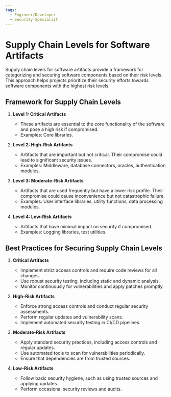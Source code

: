 ```yaml
---
tags:
  - Engineer/Developer
  - Security Specialist
---
```


# Supply Chain Levels for Software Artifacts


Supply chain levels for software artifacts provide a framework for categorizing and securing software components based on their risk levels. This approach helps projects prioritize their security efforts towards software components with the highest risk levels.

## Framework for Supply Chain Levels

1. **Level 1: Critical Artifacts**
   - These artifacts are essential to the core functionality of the software and pose a high risk if compromised.
   - Examples: Core libraries.

2. **Level 2: High-Risk Artifacts**
   - Artifacts that are important but not critical. Their compromise could lead to significant security issues.
   - Examples: Middleware, database connectors, oracles, authentication modules.

3. **Level 3: Moderate-Risk Artifacts**
   - Artifacts that are used frequently but have a lower risk profile. Their compromise could cause inconvenience but not catastrophic failure.
   - Examples: User interface libraries, utility functions, data processing modules.

4. **Level 4: Low-Risk Artifacts**
   - Artifacts that have minimal impact on security if compromised.
   - Examples: Logging libraries, test utilities.

## Best Practices for Securing Supply Chain Levels

1. **Critical Artifacts**
   - Implement strict access controls and require code reviews for all changes.
   - Use robust security testing, including static and dynamic analysis.
   - Monitor continuously for vulnerabilities and apply patches promptly.

2. **High-Risk Artifacts**
   - Enforce strong access controls and conduct regular security assessments.
   - Perform regular updates and vulnerability scans.
   - Implement automated security testing in CI/CD pipelines.

3. **Moderate-Risk Artifacts**
   - Apply standard security practices, including access controls and regular updates.
   - Use automated tools to scan for vulnerabilities periodically.
   - Ensure that dependencies are from trusted sources.

4. **Low-Risk Artifacts**
   - Follow basic security hygiene, such as using trusted sources and applying updates.
   - Perform occasional security reviews and audits.